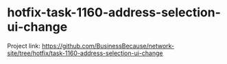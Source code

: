 # hotfix-task-1160-address-selection-ui-change
Project link: https://github.com/BusinessBecause/network-site/tree/hotfix/task-1160-address-selection-ui-change
